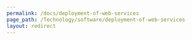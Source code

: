 ```yaml
---
permalink: /docs/deployment-of-web-services
page_path: /Technology/software/deployment-of-web-services
layout: redirect
---
```


